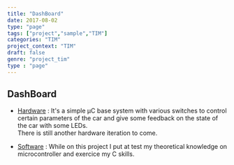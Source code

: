 ```yaml
---
title: "DashBoard"
date: 2017-08-02
type: "page"
tags: ["project","sample","TIM"]
categories: "TIM"
project_context: "TIM"
draft: false
genre: "project_tim"
type : "page"
---
```


DashBoard
-------


- [Hardware](https://github.com/PrinceJacquet/TBD) : It's a simple µC base system with various switches to control certain parameters of the car and give some feedback on the state of the car with some LEDs.  
There is still another hardware iteration to come.  

- [Software](https://github.com/PrinceJacquet/TBD) : While on this project I put at test my 
theoretical knowledge on microcontroller and exercice my C skills.